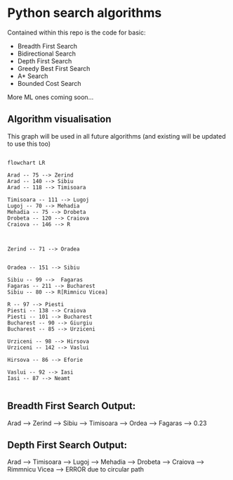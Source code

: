 # Python search algorithms

Contained within this repo is the code for basic: 

* Breadth First Search
* Bidirectional Search
* Depth First Search
* Greedy Best First Search
* A* Search
* Bounded Cost Search

More ML ones coming soon...

## Algorithm visualisation 
This graph will be used in all future algorithms (and existing will be updated to use this too)


```mermaid

flowchart LR

Arad -- 75 --> Zerind
Arad -- 140 --> Sibiu
Arad -- 118 --> Timisoara

Timisoara -- 111 --> Lugoj
Lugoj -- 70 --> Mehadia
Mehadia -- 75 --> Drobeta
Drobeta -- 120 --> Craiova
Craiova -- 146 --> R



Zerind -- 71 --> Oradea


Oradea -- 151 --> Sibiu

Sibiu -- 99 -->  Fagaras
Fagaras -- 211 --> Bucharest
Sibiu -- 80 --> R[Rimnicu Vicea]

R -- 97 --> Piesti
Piesti -- 138 --> Craiova
Piesti -- 101 --> Bucharest
Bucharest -- 90 --> Giurgiu
Bucharest -- 85 --> Urziceni

Urziceni -- 98 --> Hirsova
Urziceni -- 142 --> Vaslui

Hirsova -- 86 --> Eforie

Vaslui -- 92 --> Iasi
Iasi -- 87 --> Neamt


```

## Breadth First Search Output:
Arad  -->  Zerind  -->  Sibiu  -->  Timisoara  -->  Ordea  -->  Fagaras  -->  0.23

## Depth First Search Output:
Arad  -->  Timisoara  -->  Lugoj  -->  Mehadia  -->  Drobeta  -->  Craiova  -->  Rimmnicu Vicea  --> ERROR due to circular path
